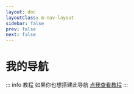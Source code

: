 ```yaml
---
layout: doc
layoutClass: m-nav-layout
sidebar: false
prev: false
next: false
---
```


<style src="/.vitepress/theme/style/nav.scss"></style>


# 我的导航

::: info 教程
如果你也想搭建此导航 [点我查看教程](./index.md#ahua导航)
:::

<Navlink></Navlink>